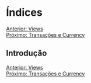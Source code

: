 # Índices

[Anterior: Views](Views.md)
<br>
[Próximo: Transações e Currency](Transações-e-Currency.md)

## Introdução




[Anterior: Views](Views.md)
<br>
[Próximo: Transações e Currency](Transações-e-Currency.md)
